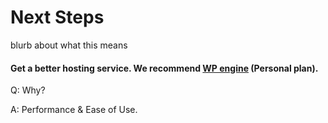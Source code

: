 # Next Steps

blurb about what this means

#### Get a better hosting service.  We recommend [WP engine](http://wpengine.com/ "WP engine") (Personal plan).

Q: Why?

A: Performance & Ease of Use.
